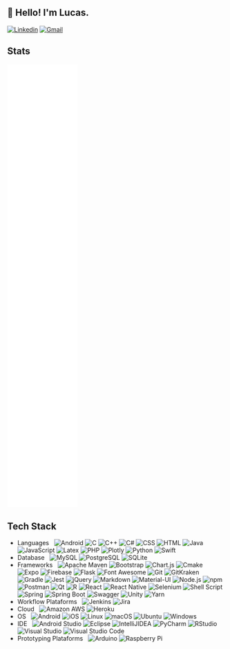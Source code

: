 <!--
**LSantos06/LSantos06** is a ✨ _special_ ✨ repository because its `README.md` (this file) appears on your GitHub profile.

Here are some ideas to get you started:

- 🔭 I’m currently working on ...
- 🌱 I’m currently learning ...
- 👯 I’m looking to collaborate on ...
- 🤔 I’m looking for help with ...
- 💬 Ask me about ...
- 📫 How to reach me: ...
- 😄 Pronouns: ...
- ⚡ Fun fact: ...
-->

## 👋 Hello! I'm Lucas.
[![Linkedin](https://img.shields.io/badge/-LinkedIn-blue?style=flat&logo=Linkedin&logoColor=white)](https://www.linkedin.com/in/lucas-santos-a28199104/)
[![Gmail](https://img.shields.io/badge/-Gmail-c14438?style=flat&logo=Gmail&logoColor=white)](mailto:lucasnascimentoss@gmail.com)

## Stats
![Metrics](/github-metrics.svg)

## Tech Stack
- Languages &nbsp;
  ![Android](https://img.shields.io/badge/Android-3DDC84?style=flat-square&logo=android&logoColor=white)
  ![C](https://img.shields.io/badge/C-00599C?style=flat-square&logo=c&logoColor=white)
  ![C++](https://img.shields.io/badge/C%2B%2B-00599C?style=flat-square&logo=c%2B%2B&logoColor=white)
  ![C#](https://img.shields.io/badge/C%23-239120?style=flat-square&logo=c-sharp&logoColor=white)
  ![CSS](https://img.shields.io/badge/CSS3-1572B6?style=flat-square&logo=css3&logoColor=white)
  ![HTML](https://img.shields.io/badge/HTML5-E34F26?style=flat-square&logo=html5&logoColor=white)
  ![Java](https://img.shields.io/badge/Java-ED8B00?style=flat-square&logo=java&logoColor=white)
  ![JavaScript](https://img.shields.io/badge/JavaScript-F7DF1E?style=flat-square&logo=javascript&logoColor=black)
  ![Latex](https://img.shields.io/badge/LaTeX-47A141?style=flat-square&logo=LaTeX&logoColor=white)
  ![PHP](https://img.shields.io/badge/PHP-777BB4?style=flat-square&logo=php&logoColor=white)
  ![Plotly](https://img.shields.io/badge/Plotly-239120?style=flat-square&logo=plotly&logoColor=white)
  ![Python](https://img.shields.io/badge/Python-3776AB?style=flat-square&logo=python&logoColor=white)
  ![Swift](https://img.shields.io/badge/Swift-FA7343?style=flat-square&logo=swift&logoColor=white)
- Database &nbsp;
  ![MySQL](https://img.shields.io/badge/MySQL-00000F?style=flat-square&logo=mysql&logoColor=white)
  ![PostgreSQL](https://img.shields.io/badge/PostgreSQL-316192?style=flat-square&logo=postgresql&logoColor=white)
  ![SQLite](https://img.shields.io/badge/SQLite-07405E?style=flat-square&logo=sqlite&logoColor=white)
- Frameworks &nbsp;
  ![Apache Maven](https://img.shields.io/badge/apache_maven-C71A36?style=flat-square&logo=apachemaven&logoColor=white)
  ![Bootstrap](https://img.shields.io/badge/Bootstrap-563D7C?style=flat-square&logo=bootstrap&logoColor=white)
  ![Chart.js](https://img.shields.io/badge/Chart.js-FF6384?style=flat-square&logo=chartdotjs&logoColor=white)
  ![Cmake](https://img.shields.io/badge/CMake-064F8C?style=flat-square&logo=cmake&logoColor=white)
  ![Expo](https://img.shields.io/badge/Expo-1B1F23?style=flat-square&logo=expo&logoColor=white)
  ![Firebase](https://img.shields.io/badge/firebase-ffca28?style=flat-square&logo=firebase&logoColor=black)
  ![Flask](https://img.shields.io/badge/Flask-000000?style=flat-square&logo=flask&logoColor=white)
  ![Font Awesome](https://img.shields.io/badge/Font_Awesome-339AF0?style=flat-square&logo=fontawesome&logoColor=white)
  ![Git](https://img.shields.io/badge/Git-F05032?style=flat-square&logo=git&logoColor=white)
  ![GitKraken](https://img.shields.io/badge/GitKraken-179287?style=flat-square&logo=GitKraken&logoColor=white)
  ![Gradle](https://img.shields.io/badge/gradle-02303A?style=flat-square&logo=gradle&logoColor=white)
  ![Jest](https://img.shields.io/badge/Jest-C21325?style=flat-square&logo=jest&logoColor=white)
  ![jQuery](https://img.shields.io/badge/jQuery-0769AD?style=flat-square&logo=jquery&logoColor=white)
  ![Markdown](https://img.shields.io/badge/Markdown-000000?style=flat-square&logo=markdown&logoColor=white)
  ![Material-UI](https://img.shields.io/badge/Material--UI-0081CB?style=flat-square&logo=material-ui&logoColor=white)
  ![Node.js](https://img.shields.io/badge/Node.js-339933?style=flat-square&logo=nodedotjs&logoColor=white)
  ![npm](https://img.shields.io/badge/npm-CB3837?style=flat-square&logo=npm&logoColor=white)
  ![Postman](https://img.shields.io/badge/Postman-FF6C37?style=flat-square&logo=Postman&logoColor=white)
  ![Qt](https://img.shields.io/badge/Qt-41CD52?style=flat-square&logo=qt&logoColor=white)
  ![R](https://img.shields.io/badge/R-276DC3?style=flat-square&logo=r&logoColor=white)
  ![React](https://img.shields.io/badge/React-20232A?style=flat-square&logo=react&logoColor=61DAFB)
  ![React Native](https://img.shields.io/badge/React_Native-20232A?style=flat-square&logo=react&logoColor=61DAFB)
  ![Selenium](https://img.shields.io/badge/Selenium-43B02A?style=flat-square&logo=Selenium&logoColor=white)
  ![Shell Script](https://img.shields.io/badge/Shell_Script-121011?style=flat-square&logo=gnu-bash&logoColor=white)
  ![Spring](https://img.shields.io/badge/Spring-6DB33F?style=flat-square&logo=spring&logoColor=white)
  ![Spring Boot](https://img.shields.io/badge/Spring_Boot-F2F4F9?style=flat-square&logo=spring-boot)
  ![Swagger](https://img.shields.io/badge/Swagger-85EA2D?style=flat-square&logo=Swagger&logoColor=white)
  ![Unity](https://img.shields.io/badge/Unity-100000?style=flat-square&logo=unity&logoColor=white)
  ![Yarn](https://img.shields.io/badge/Yarn-2C8EBB?style=flat-square&logo=yarn&logoColor=white)
- Workflow Plataforms &nbsp;
  ![Jenkins](https://img.shields.io/badge/Jenkins-D24939?style=flat-square&logo=Jenkins&logoColor=white)
  ![Jira](https://img.shields.io/badge/Jira-0052CC?style=flat-square&logo=Jira&logoColor=white)
- Cloud &nbsp;
  ![Amazon AWS](https://img.shields.io/badge/Amazon_AWS-232F3E?style=flat-square&logo=amazon-aws&logoColor=white)
  ![Heroku](https://img.shields.io/badge/Heroku-430098?style=flat-square&logo=heroku&logoColor=white)
- OS &nbsp;
  ![Android](https://img.shields.io/badge/Android-3DDC84?style=flat-square&logo=android&logoColor=white)
  ![iOS](https://img.shields.io/badge/iOS-000000?style=flat-square&logo=ios&logoColor=white)
  ![Linux](https://img.shields.io/badge/Linux-FCC624?style=flat-square&logo=linux&logoColor=black)
  ![macOS](https://img.shields.io/badge/macOS-000000?style=flat-square&logo=apple&logoColor=white)
  ![Ubuntu](https://img.shields.io/badge/Ubuntu-E95420?style=flat-square&logo=ubuntu&logoColor=white)
  ![Windows](https://img.shields.io/badge/Windows-0078D6?style=flat-square&logo=windows&logoColor=white)
- IDE &nbsp;
  ![Android Studio](https://img.shields.io/badge/Android_Studio-3DDC84?style=flat-square&logo=android-studio&logoColor=white)
  ![Eclipse](https://img.shields.io/badge/Eclipse-2C2255?style=flat-square&logo=eclipse&logoColor=white)
  ![IntelliJIDEA](https://img.shields.io/badge/IntelliJIDEA-000000.svg?style=flat-square&logo=intellij-idea&logoColor=white)
  ![PyCharm](https://img.shields.io/badge/PyCharm-000000.svg?&style=flat-square&logo=PyCharm&logoColor=white)
  ![RStudio](https://img.shields.io/badge/RStudio-75AADB?style=flat-square&logo=RStudio&logoColor=white)
  ![Visual Studio](https://img.shields.io/badge/Visual_Studio-5C2D91?style=flat-square&logo=visual%20studio&logoColor=white)
  ![Visual Studio Code](https://img.shields.io/badge/Visual_Studio_Code-0078D4?style=flat-square&logo=visual%20studio%20code&logoColor=white)  
- Prototyping Plataforms &nbsp;
  ![Arduino](https://img.shields.io/badge/Arduino-00979D?style=flat-square&logo=Arduino&logoColor=white)
  ![Raspberry Pi](https://img.shields.io/badge/Raspberry%20Pi-A22846?style=flat-square&logo=Raspberry%20Pi&logoColor=white)
